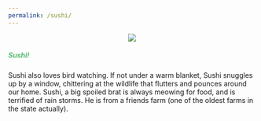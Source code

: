 ```yaml
---
permalink: /sushi/
---
```

<p align="center">
    <img src="/images/sushi.png" />
</p>

<h5 style="color: #5ABB71;">Sushi!</h5>

Sushi also loves bird watching. If not under a warm blanket, Sushi snuggles up by a window, chittering at the wildlife that flutters and pounces around our home. Sushi, a big spoiled brat is always meowing for food, and is terrified of rain storms. He is from a friends farm (one of the oldest farms in the state actually).